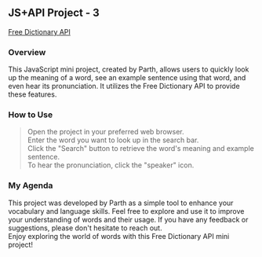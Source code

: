 ## JS+API Project - 3

[Free Dictionary API](https://dictionaryapi.dev/)

### Overview

This JavaScript mini project, created by Parth, allows users to quickly look up the meaning of a word, see an example sentence using that word, and even hear its pronunciation. It utilizes the Free Dictionary API to provide these features.

### How to Use

> Open the project in your preferred web browser. <br>
> Enter the word you want to look up in the search bar. <br>
> Click the "Search" button to retrieve the word's meaning and example sentence. <br>
> To hear the pronunciation, click the "speaker" icon.


### My Agenda
This project was developed by Parth as a simple tool to enhance your vocabulary and language skills. Feel free to explore and use it to improve your understanding of words and their usage. If you have any feedback or suggestions, please don't hesitate to reach out.
<br>
Enjoy exploring the world of words with this Free Dictionary API mini project!
